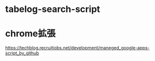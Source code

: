 # tabelog-search-script

# chrome拡張
https://techblog.recruitjobs.net/development/maneged_google-apps-script_by_github

